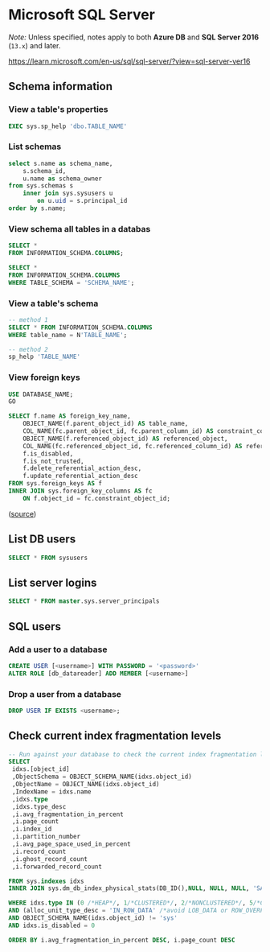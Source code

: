 # Microsoft SQL Server

_Note:_ Unless specified, notes apply to both **Azure DB** and **SQL Server 2016** (`13.x`) and later.

<https://learn.microsoft.com/en-us/sql/sql-server/?view=sql-server-ver16>

## Schema information

### View a table's properties

```sql
EXEC sys.sp_help 'dbo.TABLE_NAME'
```

### List schemas

```sql
select s.name as schema_name,
    s.schema_id,
    u.name as schema_owner
from sys.schemas s
    inner join sys.sysusers u
        on u.uid = s.principal_id
order by s.name;
```

### View schema all tables in a databas

```sql
SELECT *
FROM INFORMATION_SCHEMA.COLUMNS;

SELECT *
FROM INFORMATION_SCHEMA.COLUMNS
WHERE TABLE_SCHEMA = 'SCHEMA_NAME';
```

### View a table's schema

```sql
-- method 1
SELECT * FROM INFORMATION_SCHEMA.COLUMNS
WHERE table_name = N'TABLE_NAME';

-- method 2
sp_help 'TABLE_NAME'
```

### View foreign keys

```sql
USE DATABASE_NAME;
GO

SELECT f.name AS foreign_key_name,
    OBJECT_NAME(f.parent_object_id) AS table_name,
    COL_NAME(fc.parent_object_id, fc.parent_column_id) AS constraint_column_name,
    OBJECT_NAME(f.referenced_object_id) AS referenced_object,
    COL_NAME(fc.referenced_object_id, fc.referenced_column_id) AS referenced_column_name,
    f.is_disabled,
    f.is_not_trusted,
    f.delete_referential_action_desc,
    f.update_referential_action_desc
FROM sys.foreign_keys AS f
INNER JOIN sys.foreign_key_columns AS fc
    ON f.object_id = fc.constraint_object_id;
```

([source](https://learn.microsoft.com/en-us/sql/relational-databases/tables/view-foreign-key-properties?view=sql-server-ver16))

## List DB users

```sql
SELECT * FROM sysusers
```

## List server logins

```sql
SELECT * FROM master.sys.server_principals
```

## SQL users

### Add a user to a database

```sql
CREATE USER [<username>] WITH PASSWORD = '<password>'
ALTER ROLE [db_datareader] ADD MEMBER [<username>]
```

### Drop a user from a database

```sql
DROP USER IF EXISTS <username>;
```

## Check current index fragmentation levels

```sql
-- Run against your database to check the current index fragmentation levels
SELECT
 idxs.[object_id]
 ,ObjectSchema = OBJECT_SCHEMA_NAME(idxs.object_id)
 ,ObjectName = OBJECT_NAME(idxs.object_id)
 ,IndexName = idxs.name
 ,idxs.type
 ,idxs.type_desc
 ,i.avg_fragmentation_in_percent
 ,i.page_count
 ,i.index_id
 ,i.partition_number
 ,i.avg_page_space_used_in_percent
 ,i.record_count
 ,i.ghost_record_count
 ,i.forwarded_record_count

FROM sys.indexes idxs
INNER JOIN sys.dm_db_index_physical_stats(DB_ID(),NULL, NULL, NULL, 'SAMPLED') i  ON i.object_id = idxs.object_id AND i.index_id = idxs.index_id

WHERE idxs.type IN (0 /*HEAP*/, 1/*CLUSTERED*/, 2/*NONCLUSTERED*/, 5/*CLUSTERED COLUMNSTORE*/, 6/*NONCLUSTERED COLUMNSTORE*/)
AND (alloc_unit_type_desc = 'IN_ROW_DATA' /*avoid LOB_DATA or ROW_OVERFLOW_DATA*/ OR alloc_unit_type_desc IS NULL /*for ColumnStore indexes*/)
AND OBJECT_SCHEMA_NAME(idxs.object_id) != 'sys'
AND idxs.is_disabled = 0

ORDER BY i.avg_fragmentation_in_percent DESC, i.page_count DESC
```
